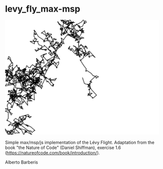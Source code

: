 # levy_fly_max-msp

![alt text](https://github.com/tamburo11/levy_fly_max-msp/blob/master/levy.png)

Simple max/msp/js implementation of the Lévy Flight.
Adaptation from the book "the Nature of Code" (Daniel Shiffman), exercise 1.6 (https://natureofcode.com/book/introduction/).

Alberto Barberis
